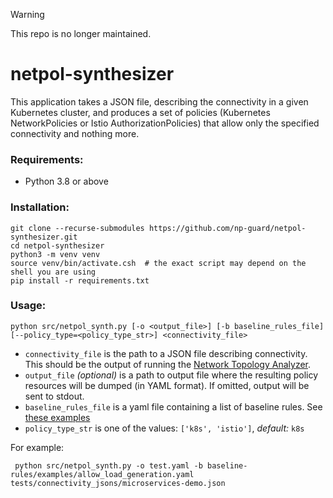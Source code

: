 > [!WARNING]  
> This repo is no longer maintained.

# netpol-synthesizer
This application takes a JSON file, describing the connectivity in a given Kubernetes cluster,
and produces a set of policies (Kubernetes NetworkPolicies or Istio AuthorizationPolicies) that allow only the specified connectivity
and nothing more.

### Requirements:

* Python 3.8 or above

### Installation:
```commandline
git clone --recurse-submodules https://github.com/np-guard/netpol-synthesizer.git
cd netpol-synthesizer
python3 -m venv venv
source venv/bin/activate.csh  # the exact script may depend on the shell you are using
pip install -r requirements.txt
```

### Usage:
```commandline
python src/netpol_synth.py [-o <output_file>] [-b baseline_rules_file] [--policy_type=<policy_type_str>] <connectivity_file>
```
* `connectivity_file` is the path to a JSON file describing connectivity. This should be the output of running the [Network Topology Analyzer](https://github.com/np-guard/cluster-topology-analyzer).
* `output_file` *(optional)* is a path to output file where the resulting policy resources will be dumped (in YAML format). If omitted, output will be sent to stdout.
* `baseline_rules_file` is a yaml file containing a list of baseline rules. See [these examples](https://github.com/np-guard/baseline-rules/tree/master/examples)
* `policy_type_str` is one of the values: `['k8s', 'istio']`, *default:* `k8s`

For example:
```commandline
 python src/netpol_synth.py -o test.yaml -b baseline-rules/examples/allow_load_generation.yaml tests/connectivity_jsons/microservices-demo.json
```
